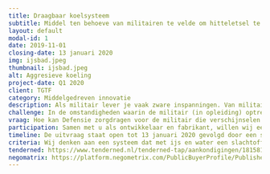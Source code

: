 ```yaml
---
title: Draagbaar koelsysteem
subtitle: Middel ten behoeve van militairen te velde om hitteletsel te behandelen
layout: default
modal-id: 1
date: 2019-11-01
closing-date: 13 januari 2020
img: ijsbad.jpeg
thumbnail: ijsbad.jpeg
alt: Aggresieve koeling
project-date: Q1 2020
client: TGTF
category: Middelgedreven innovatie
description: Als militair lever je vaak zware inspanningen. Van militairen in opleiding wordt gevraagd de fysieke en mentale grenzen op te zoeken. De wil om niet op te geven en door te zetten voor jezelf en voor je groep. Het risico op oververhitting en hitteziekte is hierbij aanwezig. <br><br>Hitteziekte kan iedereen overkomen. De ernst van de (weefsel)schade hangt af van de absolute waarde van de kerntemperatuur van het slachtoffer en de tijd dat iemand deze temperatuur is geweest. De kerntemperatuur dient door het koelen zo snel te dalen tot onder de 39 graden. <br><br>De meest effectieve manier van koelen is onderdompeling in een ijsbad, de gouden standaard. Indien dit direct na het optreden van de symptomen plaatsvindt kan volledig herstel worden verwacht en zal de hersteltijd aanzienlijk worden gereduceerd dan wanneer het (agressief) koelen niet of in een later stadium plaatsvindt.
challenge: In de omstandigheden waarin de militair (in opleiding) optreedt of traint is het vaak niet mogelijk, om praktische redenen, een ijsbad ter plaatse te hebben. Een voertuig kan niet altijd snel ter plekke zijn en bovendien niet de gewenste koelcapaciteit leveren; de militairen in opleiding zijn aangewezen op de spullen die zij bij zich dragen. <br><br>Preventieve maatregelen en monitoren tijdens de inspanning dragen bij aan het reduceren van hitteziekte slachtoffers. Een effectieve en adequate behandeling moet dit completeren.
vraag: Hoe kan Defensie zorgdragen voor de militair die verschijnselen van hitteziekte heeft en zich in een omgeving bevindt waar adequate hulp, in de vorm van een effectief koelsysteem, niet voor handen is? <br><br>
participation: Samen met u als ontwikkelaar en fabrikant, willen wij een draagbaar koelsysteem ontwikkelen dat in staat is om de kerntemperatuur van een slachtoffer van hitteziekte snel te laten dalen.
timeline: De uitvraag staat open tot 13 januari 2020 gevolgd door een selectie. De eerste experimenten willen wij plannen tijdens opleidingstrajecten in mei en juni 2020.
criteria: Wij denken aan een systeem dat met ijs en water een slachtoffer snel kan afkoelen. Dit product of systeem heeft ondermeer de volgende functionaliteiten. <br><br>De kerntemperatuur dient door het koelen zo snel mogelijk te dalen tot onder de 39 graden; <br>De kerntemperatuur van minimaal 1 persoon tot 3 graden kan koelen in maximaal 30 minuten; <br>Snel inzetbaar en makkelijk in gebruik; <br>Kan koelen in koude en warme omstandigheden, ook bij hoge luchtvochtigheid; <br>Dient alleenstaand te functioneren, niet afhankelijk van een externe energiebron; <br>Dient als bagage gedragen te kunnen worden (in een rugzak of als onderdelen passend in verschillende rugzakken); <br> Dient als bagage vervoerd kan worden in een voertuig; <br>Dient zo lang mogelijk gebruiksklaar te staan; <br> Dient minimaal 10 uur mee te kunnen gaan voordat het opnieuw gebruiksklaar gemaakt kan worden; <br>Dient zo licht mogelijk te zijn - maximaal 20 kilo; <br>Dient veilig te zijn voor drager en gebruiker; <br>Dient veilig te zijn voor het slachtoffer tijdens koelen (ontkleed tot op ondergoed); <br>Dient herbruikbaar te zijn en geschikt te zijn voor intensief gebruik; <br>Dient tegen een stootje te kunnen, ruggedized te zijn voor militair terreinwerk.
tenderned: https://www.tenderned.nl/tenderned-tap/aankondigingen/181581
negomatrix: https://platform.negometrix.com/PublicBuyerProfile/PublishedTenderInformation.aspx?isPublicProfile=false&tenderId=137407&tab=1&page=1&searchParam=&sortParam=Id&sortDirection=False
---
```

